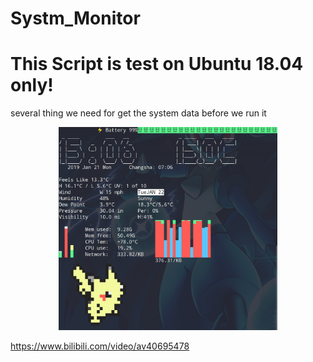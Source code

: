 # Systm_Monitor



# This Script is test on Ubuntu 18.04 only!


several thing we need for get the system data before we run it


<p align="center">
  <img src="https://github.com/Karobben/Systm_Monitor/blob/master/Examples/image.png" width="350" title="hover text">
</p>


https://www.bilibili.com/video/av40695478
